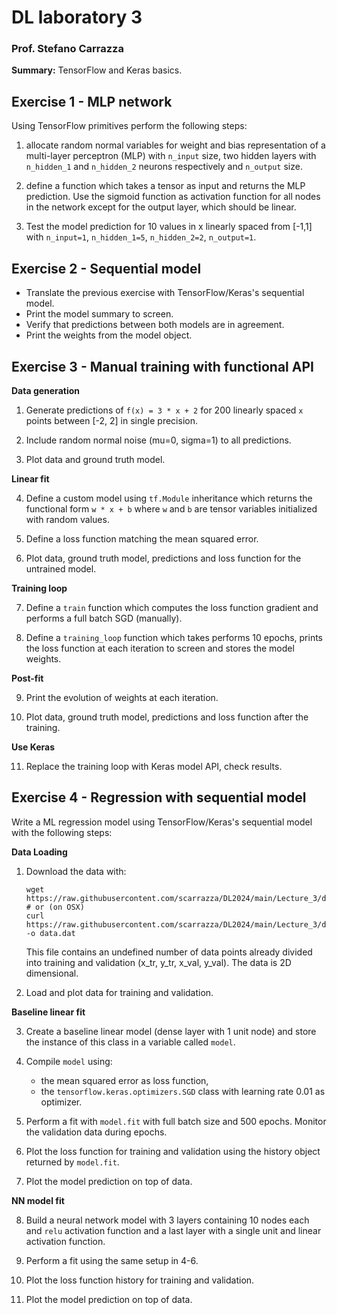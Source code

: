 # DL laboratory 3

### Prof. Stefano Carrazza

**Summary:** TensorFlow and Keras basics.

## Exercise 1 - MLP network

Using TensorFlow primitives perform the following steps:

1. allocate random normal variables for weight and bias representation of a
  multi-layer perceptron (MLP) with `n_input` size, two hidden layers with
  `n_hidden_1` and `n_hidden_2` neurons respectively and `n_output` size.

2. define a function which takes a tensor as input and returns the MLP
  prediction. Use the sigmoid function as activation function for all nodes in
  the network except for the output layer, which should be linear.

3. Test the model prediction for 10 values in x linearly spaced from [-1,1] with
  `n_input=1`, `n_hidden_1=5`, `n_hidden_2=2`, `n_output=1`.

## Exercise 2 - Sequential model

- Translate the previous exercise with TensorFlow/Keras's sequential model.
- Print the model summary to screen.
- Verify that predictions between both models are in agreement.
- Print the weights from the model object.

## Exercise 3 - Manual training with functional API

**Data generation**

1. Generate predictions of `f(x) = 3 * x + 2` for 200 linearly spaced `x` points
   between [-2, 2] in single precision.

2. Include random normal noise (mu=0, sigma=1) to all predictions.

3. Plot data and ground truth model.

**Linear fit**

4. Define a custom model using `tf.Module` inheritance which returns the
   functional form `w * x + b` where `w` and `b` are tensor variables
   initialized with random values.

5. Define a loss function matching the mean squared error.

6. Plot data, ground truth model, predictions and loss function for the
   untrained model.

**Training loop**

7. Define a `train` function which computes the loss function gradient and
   performs a full batch SGD (manually).

8. Define a `training_loop` function which takes performs 10 epochs, prints the
   loss function at each iteration to screen and stores the model weights.

**Post-fit**

9. Print the evolution of weights at each iteration.

10. Plot data, ground truth model, predictions and loss function after the training.

**Use Keras**

11. Replace the training loop with Keras model API, check results.

## Exercise 4 - Regression with sequential model

Write a ML regression model using TensorFlow/Keras's sequential model with the following steps:

**Data Loading**

1. Download the data with:
    ```
    wget https://raw.githubusercontent.com/scarrazza/DL2024/main/Lecture_3/data.dat
    # or (on OSX)
    curl https://raw.githubusercontent.com/scarrazza/DL2024/main/Lecture_3/data.dat -o data.dat
    ```
    This file contains an undefined number of data points already divided into training and validation (x_tr, y_tr, x_val, y_val). The data is 2D dimensional.

2. Load and plot data for training and validation.

**Baseline linear fit**

3. Create a baseline linear model (dense layer with 1 unit node) and store the instance of this class in a variable called `model`.

4. Compile `model` using:
    - the mean squared error as loss function,
    - the `tensorflow.keras.optimizers.SGD` class with learning rate 0.01 as optimizer.

5. Perform a fit with `model.fit` with full batch size and 500 epochs. Monitor the validation data during epochs.

6. Plot the loss function for training and validation using the history object returned by `model.fit`.

7. Plot the model prediction on top of data.

**NN model fit**

8. Build a neural network model with 3 layers containing 10 nodes each and `relu` activation function and a last layer with a single unit and linear activation function.

9. Perform a fit using the same setup in 4-6.

10. Plot the loss function history for training and validation.

11. Plot the model prediction on top of data.
